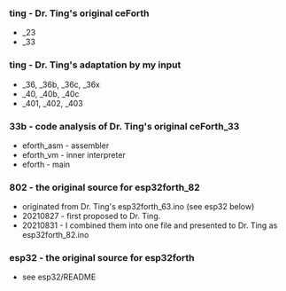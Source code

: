 ### ting - Dr. Ting's original ceForth
  + _23
  + _33

### ting - Dr. Ting's adaptation by my input
  + _36, _36b, _36c, _36x
  + _40, _40b, _40c
  + _401, _402, _403

### 33b - code analysis of Dr. Ting's original ceForth_33
  + eforth_asm - assembler
  + eforth_vm  - inner interpreter
  + eforth     - main

### 802 - the original source for esp32forth_82
  + originated from Dr. Ting's esp32forth_63.ino (see esp32 below)
  + 20210827 - first proposed to Dr. Ting. 
  + 20210831 - I combined them into one file and presented to Dr. Ting as esp32forth_82.ino

### esp32 - the original source for esp32forth
  + see esp32/README
